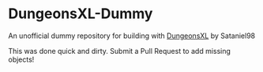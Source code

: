 # DungeonsXL-Dummy
An unofficial dummy repository for building with [DungeonsXL](https://github.com/DRE2N/DungeonsXL) by Sataniel98

This was done quick and dirty. Submit a Pull Request to add missing objects!